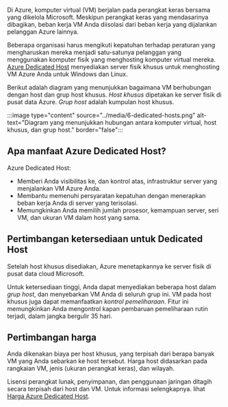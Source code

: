 Di Azure, komputer virtual (VM) berjalan pada perangkat keras bersama yang dikelola Microsoft. Meskipun perangkat keras yang mendasarinya dibagikan, beban kerja VM Anda diisolasi dari beban kerja yang dijalankan pelanggan Azure lainnya.

Beberapa organisasi harus mengikuti kepatuhan terhadap peraturan yang mengharuskan mereka menjadi satu-satunya pelanggan yang menggunakan komputer fisik yang menghosting komputer virtual mereka. [Azure Dedicated Host](https://azure.microsoft.com/services/virtual-machines/dedicated-host/?azure-portal=true) menyediakan server fisik khusus untuk menghosting VM Azure Anda untuk Windows dan Linux.

Berikut adalah diagram yang menunjukkan bagaimana VM berhubungan dengan host dan grup host khusus. *Host khusus* dipetakan ke server fisik di pusat data Azure. *Grup host* adalah kumpulan host khusus.

:::image type="content" source="../media/6-dedicated-hosts.png" alt-text="Diagram yang menunjukkan hubungan antara komputer virtual, host khusus, dan grup host." border="false":::

## <a name="what-are-the-benefits-of-azure-dedicated-host"></a>Apa manfaat Azure Dedicated Host?

Azure Dedicated Host:

* Memberi Anda visibilitas ke, dan kontrol atas, infrastruktur server yang menjalankan VM Azure Anda.
* Membantu memenuhi persyaratan kepatuhan dengan menerapkan beban kerja Anda di server yang terisolasi.
* Memungkinkan Anda memilih jumlah prosesor, kemampuan server, seri VM, dan ukuran VM dalam host yang sama.

## <a name="availability-considerations-for-dedicated-host"></a>Pertimbangan ketersediaan untuk Dedicated Host

Setelah host khusus disediakan, Azure menetapkannya ke server fisik di pusat data cloud Microsoft.

Untuk ketersediaan tinggi, Anda dapat menyediakan beberapa host dalam *grup host*, dan menyebarkan VM Anda di seluruh grup ini. VM pada host khusus juga dapat memanfaatkan *kontrol pemeliharaan*. Fitur ini memungkinkan Anda mengontrol kapan pembaruan pemeliharaan rutin terjadi, dalam jangka bergulir 35 hari.

## <a name="pricing-considerations"></a>Pertimbangan harga

Anda dikenakan biaya per host khusus, yang terpisah dari berapa banyak VM yang Anda sebarkan ke host tersebut. Harga host didasarkan pada rangkaian VM, jenis (ukuran perangkat keras), dan wilayah.

Lisensi perangkat lunak, penyimpanan, dan penggunaan jaringan ditagih secara terpisah dari host dan VM. Untuk informasi selengkapnya. lihat [Harga Azure Dedicated Host](https://aka.ms/ADHPricing/?azure-portal=true).
